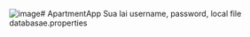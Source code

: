 ![image](https://github.com/user-attachments/assets/31ddcc98-fd1d-4b84-8470-56bee013f0e4)# ApartmentApp
Sua lai username, password, local file databasae.properties
